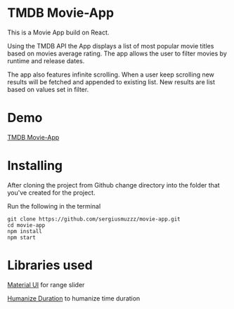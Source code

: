 # TMDB Movie-App

This is a Movie App build on React.

Using the TMDB API the App displays a list of most popular movie titles based on movies average rating.
The app allows the user to filter movies by runtime and release dates.

The app also features infinite scrolling. When a user keep scrolling new results will be fetched and appended to existing list. New results are list based on values set in filter. 

# Demo
[TMDB Movie-App](https://main.dgmhq7jrgavj.amplifyapp.com/)

# Installing

After cloning the project from Github change directory into the folder that you've created for the project.

Run the following in the terminal

```
git clone https://github.com/sergiusmuzzz/movie-app.git
cd movie-app
npm install
npm start
```

# Libraries used
[Material UI](https://www.npmjs.com/package/@material-ui/core) for range slider

[Humanize Duration](https://www.npmjs.com/package/humanize-duration) to humanize time duration
